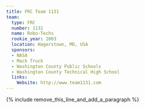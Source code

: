 ```yaml
---
title: FRC Team 1131
team:
  type: FRC
  number: 1131
  name: Robo-Techs
  rookie_year: 2003
  location: Hagerstown, MD, USA
  sponsors:
  - NASA
  - Mack Truck
  - Washington County Public Schools
  - Washington County Technical High School
  links:
    Website: http://www.team1131.com
---
```


{% include remove_this_line_and_add_a_paragraph %}